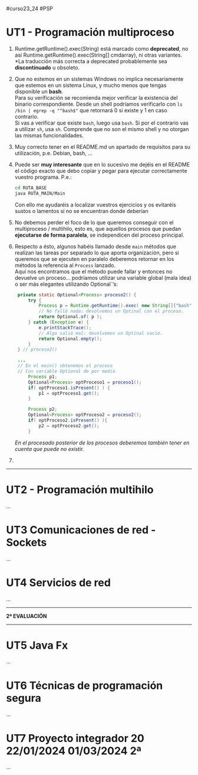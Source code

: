   #curso23_24 #PSP


# UT1 - Programación multiproceso 

1. Runtime.getRuntime().exec(String) está marcado como **deprecated**, no así Runtime.getRuntime().exec(String[] cmdarray), ni otras variantes. \
  *La traducción más correcta a deprecated probablemente sea **discontinuado** u obsoleto.

2. Que no estemos en un sistemas Windows no implica necesariamente que estemos en un sistema Linux, y mucho menos que tengas disponible un **bash**. \
   Para su verificación se recomienda mejor verificar la existencia del binario correspondiente. Desde un shell podríamos verificarlo con `ls /bin | egrep -q "^bash$"` que retornará 0 si existe y 1 en caso contrario. \
   Si vas a verificar que existe `bash`, luego usa `bash`. Si por el contrario vas a utilizar `sh`, usa `sh`. Comprende que no son el mismo shell y no otorgan las mismas funcionalidades.

3. Muy correcto tener en el README.md un apartado de requisitos para su utilización, p.e. Debian, bash, ...
  
4. Puede ser **muy interesante** que en lo sucesivo me dejéis en el README el código exacto que debo copiar y pegar para ejecutar correctamente vuestro programa. P.e.:
   ```bash
   cd RUTA_BASE
   java RUTA_MAIN/Main
   ```

   Con ello me ayudaréis a localizar vuestros ejercicios y os evitaréis sustos o lamentos si no se encuentran donde deberían 

5. No debemos perder el foco de lo que queremos conseguir con el multiproceso / multihilo, esto es, que aquellos procesos que puedan **ejecutarse de forma paralela**, se independicen del proceso principal.

6. Respecto a ésto, algunos habéis llamado desde `main` métodos que realizan las tareas por separado lo que aporta organización, pero si queremos que se ejecuten en paralelo deberemos retornar en los métodos la referencia al `Process` lanzado. \
   Aquí nos encontramos que el método puede fallar y entonces no devuelve un proceso... podríamos utilizar una variable global (mala idea) o ser más elegantes utilizando  Optional`‘s:
   ```java
    private static Optional<Process> proceso2() {
        try {
            Process p = Runtime.getRuntime().exec( new String[]{"bash", "sumardosnum.sh", "3", "4"} );
            // No falló nada: devolvemos un Optinal con el proceso.
            return Optional.of( p );           
        } catch (Exception e) {
            e.printStackTrace();
            // Algo salió mal: devolvemos un Optinal vacío.
            return Optional.empty();
        }
    } // proceso2()

    ...
    // En el main() obtenemos el proceso
    // Con variable Optional de por medio
        Process p1;
        Optional<Process> optProceso1 = proceso1();
        if( optProceso1.isPresent() ) { 
            p1 = optProceso1.get();
        }

        Process p2;
        Optional<Process> optProceso2 = proceso2();
        if( optProceso2.isPresent() ){
            p2 = optProceso2.get();
        }
   ```

    *En el procesado posterior de los procesos deberemos también tener en cuenta que puede no existir.*

7. 

---
# UT2 - Programación multihilo 
...


# UT3 Comunicaciones de red - Sockets 
...


# UT4 Servicios de red 
...


---
**2ª EVALUACIÓN**

---
# UT5 Java Fx 
...


# UT6 Técnicas de programación segura
...


# UT7 Proyecto integrador 20 22/01/2024 01/03/2024 2ª
...